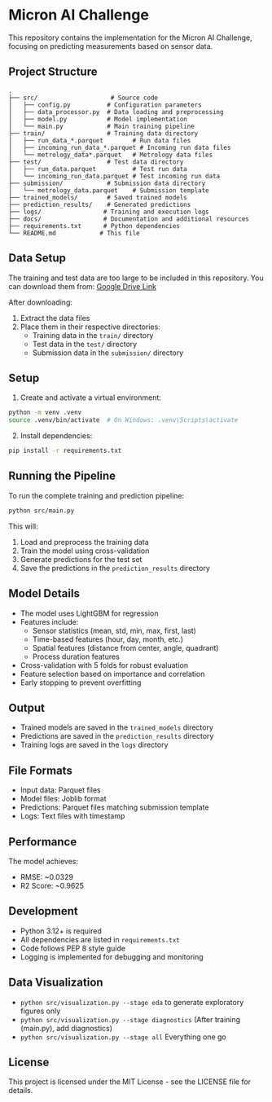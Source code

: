 # Micron AI Challenge

This repository contains the implementation for the Micron AI Challenge, focusing on predicting measurements based on sensor data.

## Project Structure

```
.
├── src/                    # Source code
│   ├── config.py          # Configuration parameters
│   ├── data_processor.py  # Data loading and preprocessing
│   ├── model.py           # Model implementation
│   └── main.py            # Main training pipeline
├── train/                 # Training data directory
│   ├── run_data_*.parquet        # Run data files
│   ├── incoming_run_data_*.parquet # Incoming run data files
│   └── metrology_data*.parquet   # Metrology data files
├── test/                  # Test data directory
│   ├── run_data.parquet          # Test run data
│   └── incoming_run_data.parquet # Test incoming run data
├── submission/            # Submission data directory
│   └── metrology_data.parquet    # Submission template
├── trained_models/        # Saved trained models
├── prediction_results/    # Generated predictions
├── logs/                 # Training and execution logs
├── docs/                 # Documentation and additional resources
├── requirements.txt      # Python dependencies
└── README.md            # This file
```

## Data Setup

The training and test data are too large to be included in this repository. You can download them from:
[Google Drive Link](https://drive.google.com/drive/folders/1xRzD47m2XcOYYEQBe9Cq_-w1jHJaz8Y4?usp=share_link)

After downloading:
1. Extract the data files
2. Place them in their respective directories:
   - Training data in the `train/` directory
   - Test data in the `test/` directory
   - Submission data in the `submission/` directory

## Setup

1. Create and activate a virtual environment:
```bash
python -m venv .venv
source .venv/bin/activate  # On Windows: .venv\Scripts\activate
```

2. Install dependencies:
```bash
pip install -r requirements.txt
```

## Running the Pipeline

To run the complete training and prediction pipeline:

```bash
python src/main.py
```

This will:
1. Load and preprocess the training data
2. Train the model using cross-validation
3. Generate predictions for the test set
4. Save the predictions in the `prediction_results` directory

## Model Details

- The model uses LightGBM for regression
- Features include:
  - Sensor statistics (mean, std, min, max, first, last)
  - Time-based features (hour, day, month, etc.)
  - Spatial features (distance from center, angle, quadrant)
  - Process duration features
- Cross-validation with 5 folds for robust evaluation
- Feature selection based on importance and correlation
- Early stopping to prevent overfitting

## Output

- Trained models are saved in the `trained_models` directory
- Predictions are saved in the `prediction_results` directory
- Training logs are saved in the `logs` directory

## File Formats

- Input data: Parquet files
- Model files: Joblib format
- Predictions: Parquet files matching submission template
- Logs: Text files with timestamp

## Performance

The model achieves:
- RMSE: ~0.0329
- R2 Score: ~0.9625

## Development

- Python 3.12+ is required
- All dependencies are listed in `requirements.txt`
- Code follows PEP 8 style guide
- Logging is implemented for debugging and monitoring


## Data Visualization

- `python src/visualization.py --stage eda` to generate exploratory figures only
- `python src/visualization.py --stage diagnostics` (After training (main.py), add diagnostics)
- `python src/visualization.py --stage all` Everything one go


## License

This project is licensed under the MIT License - see the LICENSE file for details.
